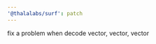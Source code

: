 ```yaml
---
'@thalalabs/surf': patch
---
```


fix a problem when decode vector<u64>, vector<u128>, vector<u256>
